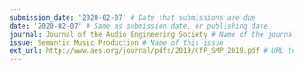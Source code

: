 ```yaml
---
submission_date: '2020-02-07' # Date that submissions are due
date: '2020-02-07' # Same as submission_date, or publishing date
journal: Journal of the Audio Engineering Society # Name of the journal
issue: Semantic Music Production # Name of this issue
ext_url: http://www.aes.org/journal/pdfs/2019/CfP_SMP_2019.pdf # URL to call for articles for this issue
---
```

